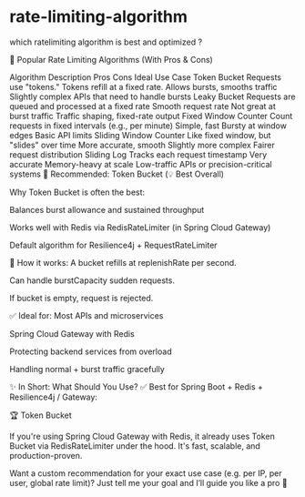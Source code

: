 # rate-limiting-algorithm

which ratelimiting algorithm is best and optimized ?

🚀 Popular Rate Limiting Algorithms (With Pros & Cons)

Algorithm	Description	Pros	Cons	Ideal Use Case
Token Bucket	Requests use "tokens." Tokens refill at a fixed rate.	Allows bursts, smooths traffic	Slightly complex	APIs that need to handle bursts
Leaky Bucket	Requests are queued and processed at a fixed rate	Smooth request rate	Not great at burst traffic	Traffic shaping, fixed-rate output
Fixed Window Counter	Count requests in fixed intervals (e.g., per minute)	Simple, fast	Bursty at window edges	Basic API limits
Sliding Window Counter	Like fixed window, but "slides" over time	More accurate, smooth	Slightly more complex	Fairer request distribution
Sliding Log	Tracks each request timestamp	Very accurate	Memory-heavy at scale	Low-traffic APIs or precision-critical systems
🧠 Recommended: Token Bucket (💡 Best Overall)

Why Token Bucket is often the best:

Balances burst allowance and sustained throughput

Works well with Redis via RedisRateLimiter (in Spring Cloud Gateway)

Default algorithm for Resilience4j + RequestRateLimiter

🔧 How it works:
A bucket refills at replenishRate per second.

Can handle burstCapacity sudden requests.

If bucket is empty, request is rejected.

✅ Ideal for:
Most APIs and microservices

Spring Cloud Gateway with Redis

Protecting backend services from overload

Handling normal + burst traffic gracefully

✨ In Short: What Should You Use?
✅ Best for Spring Boot + Redis + Resilience4j / Gateway:

🏆 Token Bucket

If you're using Spring Cloud Gateway with Redis, it already uses Token Bucket via RedisRateLimiter under the hood. It's fast, scalable, and production-proven.

Want a custom recommendation for your exact use case (e.g. per IP, per user, global rate limit)? Just tell me your goal and I’ll guide you like a pro 🚀


